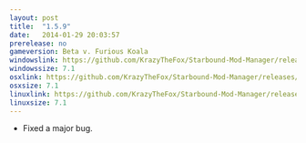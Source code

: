 ```yaml
---
layout: post
title:  "1.5.9"
date:   2014-01-29 20:03:57
prerelease: no
gameversion: Beta v. Furious Koala
windowslink: https://github.com/KrazyTheFox/Starbound-Mod-Manager/releases/download/v1.5.9/StarboundModManager-KrazyTheFox.zip
windowssize: 7.1
osxlink: https://github.com/KrazyTheFox/Starbound-Mod-Manager/releases/download/v1.5.9/StarboundModManager-KrazyTheFox.zip
osxsize: 7.1
linuxlink: https://github.com/KrazyTheFox/Starbound-Mod-Manager/releases/download/v1.5.9/StarboundModManager-KrazyTheFox.zip
linuxsize: 7.1
---
```

<ul class="hyphen-list">
	<li>Fixed a major bug.</li>
</ul>